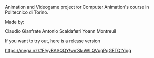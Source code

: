 Animation and Videogame project for Computer Animation's course in Politecnico di Torino.

Made by:

Claudio Gianfrate
Antonio Scaldaferri 
Yoann Montreuil 

If you want to try out, here is a release version

https://mega.nz/#F!yyBASQQY!wmSkuWLQVugPqGETQtYigg
